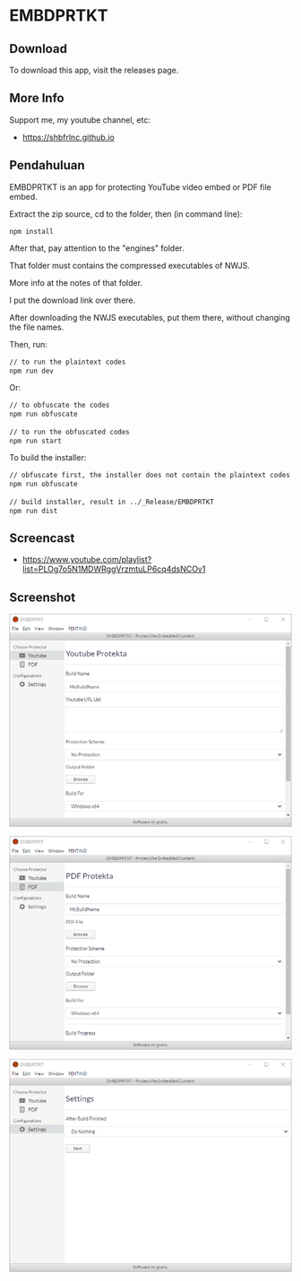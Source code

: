 # EMBDPRTKT

## Download

To download this app, visit the releases page.

## More Info

Support me, my youtube channel, etc:

- https://shbfrlnc.github.io

## Pendahuluan

EMBDPRTKT is an app for protecting YouTube video embed or PDF file embed.

Extract the zip source, cd to the folder, then (in command line):

```
npm install
```

After that, pay attention to the "engines" folder.

That folder must contains the compressed executables of NWJS.

More info at the notes of that folder.

I put the download link over there.

After downloading the NWJS executables, put them there, without changing the file names.

Then, run:

```
// to run the plaintext codes
npm run dev
```

Or:

```
// to obfuscate the codes
npm run obfuscate

// to run the obfuscated codes
npm run start
```

To build the installer:

```
// obfuscate first, the installer does not contain the plaintext codes
npm run obfuscate

// build installer, result in ../_Release/EMBDPRTKT
npm run dist
```

## Screencast

- https://www.youtube.com/playlist?list=PLOg7o5N1MDWRggVrzmtuLP6cq4dsNCOv1

## Screenshot

![ScreenShot](assets/EMBDPRTKT1.png?raw=true)

![ScreenShot](assets/EMBDPRTKT2.png?raw=true)

![ScreenShot](assets/EMBDPRTKT3.png?raw=true)